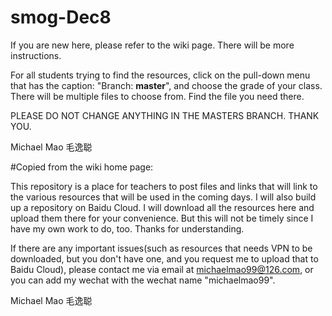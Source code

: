 # smog-Dec8

If you are new here, please refer to the wiki page. There will be more instructions. 

For all students trying to find the resources, click on the pull-down menu that has the caption: "Branch: **master**", and choose the grade of your class. There will be multiple files to choose from. Find the file you need there. 

PLEASE DO NOT CHANGE ANYTHING IN THE MASTERS BRANCH. THANK YOU. 

Michael Mao
毛逸聪

#Copied from the wiki home page: 

This repository is a place for teachers to post files and links that will link to the various resources that will be used in the coming days. I will also build up a repository on Baidu Cloud. I will download all the resources here and upload them there for your convenience. But this will not be timely since I have my own work to do, too. Thanks for understanding.

If there are any important issues(such as resources that needs VPN to be downloaded, but you don't have one, and you request me to upload that to Baidu Cloud), please contact me via email at michaelmao99@126.com, or you can add my wechat with the wechat name "michaelmao99".

Michael Mao
毛逸聪
